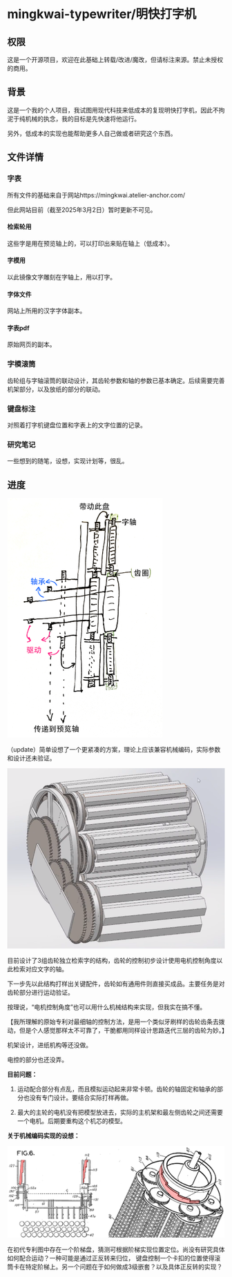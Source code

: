# mingkwai-typewriter/明快打字机

## 权限

这是一个开源项目，欢迎在此基础上转载/改进/魔改，但请标注来源。禁止未授权的商用。

## 背景

这是一个我的个人项目，我试图用现代科技来低成本的复现明快打字机，因此不拘泥于纯机械的执念，我的目标是先快速将他运行。

另外，低成本的实现也能帮助更多人自己做或者研究这个东西。

## 文件详情

### 字表

所有文件的基础来自于网站https://mingkwai.atelier-anchor.com/

但此网站目前（截至2025年3月2日）暂时更新不可见。

#### 检索轮用

这些字是用在预览轴上的，可以打印出来贴在轴上（低成本）。

#### 字模用

以此镜像文字雕刻在字轴上，用以打字。

#### 字体文件

网站上所用的汉字字体副本。

#### 字表pdf

原始网页的副本。

### 字模滚筒

齿轮组与字轴滚筒的联动设计，其齿轮参数和轴的参数已基本确定。后续需要完善机架部分，以及放纸的部分的联动。

### 键盘标注

对照着打字机键盘位置和字表上的文字位置的记录。

### 研究笔记

一些想到的随笔，设想，实现计划等，很乱。

## 进度

<img title="" src="imgs/v0_2manuscript.jpg" alt="v0.2 manuscript design" width="360">

（update）简单设想了一个更紧凑的方案，理论上应该兼容机械编码，实际参数和设计还未验证。

<img title="" src="imgs/v0_1.png" alt="v0.1 design" width="640">

目前设计了3组齿轮独立检索字的结构，齿轮的控制初步设计使用电机控制角度以此检索对应文字的轴。

下一步先以此结构打样出关键配件，齿轮如有通用件则直接买成品。主要任务是对齿轮部分进行运动验证。

按理说，“电机控制角度”也可以用什么机械结构来实现，但我实在搞不懂。

【我所理解的原始专利对最细轴的控制方法，是用一个类似牙刷样的齿轮齿条去拨动，但是个人感觉那样太不可靠了，干脆都用同样设计思路迭代三层的齿轮为妙。】

机架设计，进纸机构等还没做。

电控的部分也还没弄。

**目前问题：**

1. 运动配合部分有点乱，而且模拟运动起来非常卡顿。齿轮的轴固定和轴承的部分也没有专门设计。要结合实际打样再做。

2. 最大的主轮的电机没有把模型放进去，实际的主机架和最左侧齿轮之间还需要一个电机。后期要重构这个机芯的模型。

**关于机械编码实现的设想：**

![step encoder](imgs/step_encoder.png)

在初代专利图中存在一个阶梯盘，猜测可根据阶梯实现位置定位。尚没有研究具体如何配合运动？一种可能是通过正反转来归位，
键盘控制一个卡扣的位置使得滚筒卡在特定阶梯上。另一个问题在于如何做成3级嵌套？以及具体正反转的实现？
